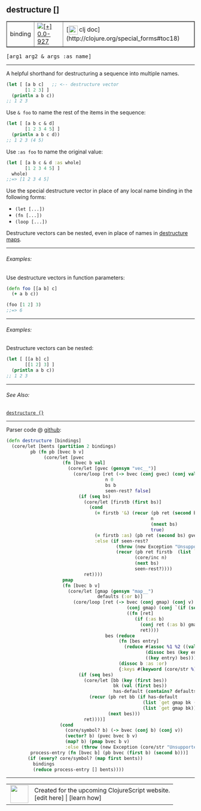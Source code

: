 ## destructure \[\]



 <table border="1">
<tr>
<td>binding</td>
<td><a href="https://github.com/cljsinfo/cljs-api-docs/tree/0.0-927"><img valign="middle" alt="[+] 0.0-927" title="Added in 0.0-927" src="https://img.shields.io/badge/+-0.0--927-lightgrey.svg"></a> </td>
<td>
[<img height="24px" valign="middle" src="http://i.imgur.com/1GjPKvB.png"> clj doc](http://clojure.org/special_forms#toc18)
</td>
</tr>
</table>

<samp>\[arg1 arg2 & args :as name\]</samp><br>

---


A helpful shorthand for destructuring a sequence into multiple names.

```clj
(let [ [a b c]   ;; <-- destructure vector
       [1 2 3] ]
  (println a b c))
;; 1 2 3
```

Use `& foo` to name the rest of the items in the sequence:

```clj
(let [ [a b c & d]
       [1 2 3 4 5] ]
  (println a b c d))
;; 1 2 3 (4 5)
```

Use `:as foo` to name the original value:

```clj
(let [ [a b c & d :as whole]
       [1 2 3 4 5] ]
  whole)
;;=> [1 2 3 4 5]
```

Use the special destructure vector in place of any local name binding in the
following forms:

- `(let [...])`
- `(fn [...])`
- `(loop [...])`

Destructure vectors can be nested, even in place of names in [destructure
maps][doc:syntax/destructure-map].

[doc:syntax/destructure-map]:../syntax/destructure-map.md

---

###### Examples:

Use destructure vectors in function parameters:

```clj
(defn foo [[a b] c]
  (+ a b c))

(foo [1 2] 3)
;;=> 6
```



---
###### Examples:

Destructure vectors can be nested:

```clj
(let [ [[a b] c]
       [[1 2] 3] ]
  (println a b c))
;; 1 2 3
```



---

###### See Also:

[`destructure {}`](../syntax/destructure-map.md)<br>

---




Parser code @ [github](https://github.com/clojure/clojurescript/blob/r1806/src/clj/cljs/core.clj#L66-L125):

```clj
(defn destructure [bindings]
  (core/let [bents (partition 2 bindings)
         pb (fn pb [bvec b v]
              (core/let [pvec
                     (fn [bvec b val]
                       (core/let [gvec (gensym "vec__")]
                         (core/loop [ret (-> bvec (conj gvec) (conj val))
                                     n 0
                                     bs b
                                     seen-rest? false]
                           (if (seq bs)
                             (core/let [firstb (first bs)]
                               (cond
                                 (= firstb '&) (recur (pb ret (second bs) (list `nthnext gvec n))
                                                      n
                                                      (nnext bs)
                                                      true)
                                 (= firstb :as) (pb ret (second bs) gvec)
                                 :else (if seen-rest?
                                         (throw (new Exception "Unsupported binding form, only :as can follow & parameter"))
                                         (recur (pb ret firstb  (list `nth gvec n nil))
                                                (core/inc n)
                                                (next bs)
                                                seen-rest?))))
                             ret))))
                     pmap
                     (fn [bvec b v]
                       (core/let [gmap (gensym "map__")
                                  defaults (:or b)]
                         (core/loop [ret (-> bvec (conj gmap) (conj v)
                                             (conj gmap) (conj `(if (seq? ~gmap) (apply hash-map ~gmap) ~gmap))
                                             ((fn [ret]
                                                (if (:as b)
                                                  (conj ret (:as b) gmap)
                                                  ret))))
                                     bes (reduce
                                          (fn [bes entry]
                                            (reduce #(assoc %1 %2 ((val entry) %2))
                                                    (dissoc bes (key entry))
                                                    ((key entry) bes)))
                                          (dissoc b :as :or)
                                          {:keys #(keyword (core/str %)), :strs core/str, :syms #(list `quote %)})]
                           (if (seq bes)
                             (core/let [bb (key (first bes))
                                        bk (val (first bes))
                                        has-default (contains? defaults bb)]
                               (recur (pb ret bb (if has-default
                                                   (list `get gmap bk (defaults bb))
                                                   (list `get gmap bk)))
                                      (next bes)))
                             ret))))]
                    (cond
                      (core/symbol? b) (-> bvec (conj b) (conj v))
                      (vector? b) (pvec bvec b v)
                      (map? b) (pmap bvec b v)
                      :else (throw (new Exception (core/str "Unsupported binding form: " b))))))
         process-entry (fn [bvec b] (pb bvec (first b) (second b)))]
        (if (every? core/symbol? (map first bents))
          bindings
          (reduce process-entry [] bents))))
```

<!--
Repo - tag - source tree - lines:

 <pre>
clojurescript @ r1806
└── src
    └── clj
        └── cljs
            └── <ins>[core.clj:66-125](https://github.com/clojure/clojurescript/blob/r1806/src/clj/cljs/core.clj#L66-L125)</ins>
</pre>

-->

---




 <table>
<tr><td>
<img valign="middle" align="right" width="48px" src="http://i.imgur.com/Hi20huC.png">
</td><td>
Created for the upcoming ClojureScript website.<br>
[edit here] | [learn how]
</td></tr></table>

[edit here]:https://github.com/cljsinfo/cljs-api-docs/blob/master/cljsdoc/syntax/destructure-vector.cljsdoc
[learn how]:https://github.com/cljsinfo/cljs-api-docs/wiki/cljsdoc-files

<!--

This information was too distracting to show to readers, but I'll leave it
commented here since it is helpful to:

- pretty-print the data used to generate this document
- and show how to retrieve that data



The API data for this symbol:

```clj
{:description "A helpful shorthand for destructuring a sequence into multiple names.\n\n```clj\n(let [ [a b c]   ;; <-- destructure vector\n       [1 2 3] ]\n  (println a b c))\n;; 1 2 3\n```\n\nUse `& foo` to name the rest of the items in the sequence:\n\n```clj\n(let [ [a b c & d]\n       [1 2 3 4 5] ]\n  (println a b c d))\n;; 1 2 3 (4 5)\n```\n\nUse `:as foo` to name the original value:\n\n```clj\n(let [ [a b c & d :as whole]\n       [1 2 3 4 5] ]\n  whole)\n;;=> [1 2 3 4 5]\n```\n\nUse the special destructure vector in place of any local name binding in the\nfollowing forms:\n\n- `(let [...])`\n- `(fn [...])`\n- `(loop [...])`\n\nDestructure vectors can be nested, even in place of names in [destructure\nmaps][doc:syntax/destructure-map].",
 :ns "syntax",
 :name "destructure-vector",
 :history [["+" "0.0-927"]],
 :type "binding",
 :related ["syntax/destructure-map"],
 :full-name-encode "syntax/destructure-vector",
 :source {:code "(defn destructure [bindings]\n  (core/let [bents (partition 2 bindings)\n         pb (fn pb [bvec b v]\n              (core/let [pvec\n                     (fn [bvec b val]\n                       (core/let [gvec (gensym \"vec__\")]\n                         (core/loop [ret (-> bvec (conj gvec) (conj val))\n                                     n 0\n                                     bs b\n                                     seen-rest? false]\n                           (if (seq bs)\n                             (core/let [firstb (first bs)]\n                               (cond\n                                 (= firstb '&) (recur (pb ret (second bs) (list `nthnext gvec n))\n                                                      n\n                                                      (nnext bs)\n                                                      true)\n                                 (= firstb :as) (pb ret (second bs) gvec)\n                                 :else (if seen-rest?\n                                         (throw (new Exception \"Unsupported binding form, only :as can follow & parameter\"))\n                                         (recur (pb ret firstb  (list `nth gvec n nil))\n                                                (core/inc n)\n                                                (next bs)\n                                                seen-rest?))))\n                             ret))))\n                     pmap\n                     (fn [bvec b v]\n                       (core/let [gmap (gensym \"map__\")\n                                  defaults (:or b)]\n                         (core/loop [ret (-> bvec (conj gmap) (conj v)\n                                             (conj gmap) (conj `(if (seq? ~gmap) (apply hash-map ~gmap) ~gmap))\n                                             ((fn [ret]\n                                                (if (:as b)\n                                                  (conj ret (:as b) gmap)\n                                                  ret))))\n                                     bes (reduce\n                                          (fn [bes entry]\n                                            (reduce #(assoc %1 %2 ((val entry) %2))\n                                                    (dissoc bes (key entry))\n                                                    ((key entry) bes)))\n                                          (dissoc b :as :or)\n                                          {:keys #(keyword (core/str %)), :strs core/str, :syms #(list `quote %)})]\n                           (if (seq bes)\n                             (core/let [bb (key (first bes))\n                                        bk (val (first bes))\n                                        has-default (contains? defaults bb)]\n                               (recur (pb ret bb (if has-default\n                                                   (list `get gmap bk (defaults bb))\n                                                   (list `get gmap bk)))\n                                      (next bes)))\n                             ret))))]\n                    (cond\n                      (core/symbol? b) (-> bvec (conj b) (conj v))\n                      (vector? b) (pvec bvec b v)\n                      (map? b) (pmap bvec b v)\n                      :else (throw (new Exception (core/str \"Unsupported binding form: \" b))))))\n         process-entry (fn [bvec b] (pb bvec (first b) (second b)))]\n        (if (every? core/symbol? (map first bents))\n          bindings\n          (reduce process-entry [] bents))))",
          :title "Parser code",
          :repo "clojurescript",
          :tag "r1806",
          :filename "src/clj/cljs/core.clj",
          :lines [66 125]},
 :usage ["[arg1 arg2 & args :as name]"],
 :examples [{:id "acab87",
             :content "Use destructure vectors in function parameters:\n\n```clj\n(defn foo [[a b] c]\n  (+ a b c))\n\n(foo [1 2] 3)\n;;=> 6\n```"}
            {:id "fa4e05",
             :content "Destructure vectors can be nested:\n\n```clj\n(let [ [[a b] c]\n       [[1 2] 3] ]\n  (println a b c))\n;; 1 2 3\n```"}],
 :full-name "syntax/destructure-vector",
 :display "destructure []",
 :clj-doc "http://clojure.org/special_forms#toc18"}

```

Retrieve the API data for this symbol:

```clj
;; from Clojure REPL
(require '[clojure.edn :as edn])
(-> (slurp "https://raw.githubusercontent.com/cljsinfo/cljs-api-docs/catalog/cljs-api.edn")
    (edn/read-string)
    (get-in [:symbols "syntax/destructure-vector"]))
```

-->
